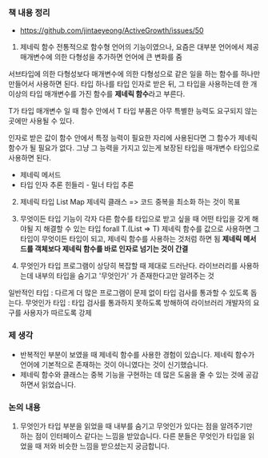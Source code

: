 ### 책 내용 정리 
- https://github.com/jintaeyeong/ActiveGrowth/issues/50

1. 제네릭 함수
전통적으로 함수형 언어의 기능이였으나, 요즘은 대부분 언어에서 제공
매개변수에 의한 다형성을 추가하면 언어에 큰 변화를 줌

서브타입에 의한 다형성보다 매개변수에 의한 다형성으로 같은 일을 하는 함수를 하나만 만들어서 사용하면 된다.
타입 하나를 타입 인자로 받은 뒤, 그 타입을 사용하는데 한 개 이상의 타입 매개변수를 가진 함수를 **제네릭 함수**라고 부른다.

T가 타입 매개변수 일 때 함수 안에서 T 타입 부품은 아무 특별한 능력도 요구되지 않는 곳에만 사용될 수 있다.

인자로 받은 값이 함수 안에서 특정 능력이 필요한 자리에 사용된다면 그 함수가 제네릭 함수가 될 필요가 없다.
그냥 그 능력을 가지고 있는게 보장된 타입을 매개변수 타입으로 사용하면 된다.

- 제네릭 메서드
- 타입 인자 추론
  힌들리 - 밀너 타입 추론

2. 제네릭 타입
List<T>
Map<T>
제네릭 클래스 => 코드 중복을 최소화 하는 것이 목표

3. 무엇이든 타입
기능이 각자 다른 함수를 타입으로 받고 싶을 때 어떤 타입을 갖게 해야될 지 해결할 수 있는 타입
forall T.(List<T> => T)
제네릭 함수를 값으로 사용하면 그 타입이 무엇이든 타입이 되고, 제네릭 함수를 사용하는 것처럼 하면 됨
**제네릭 메서드를 객체보다 제네릭 함수를 바로 인자로 넘기는 것이 간결**

4. 무엇인가 타입
프로그램이 상당히 복잡할 때 제대로 드러난다.
라이브러리를 사용하는데 내부의 타입을 숨기고 '무엇인가' 가 존재한다고만 알려주는 것 

일반적인 타입 : 다르게 더 많은 프로그램이 문제 없이 타입 검사를 통과할 수 있도록 돕는다.
무엇인가 타입 : 타입 검사를 통과하지 못하도록 방해하여 라이브러리 개발자의 요구를 사용자가 따르도록 강제 

### 제 생각
- 반복적인 부분이 보였을 때 제네릭 함수를 사용한 경험이 있습니다. 제네릭 함수가 언어에 기본적으로 존재하는 것이 아니였다는 것이 신기했습니다.
- 제네릭 함수와 클래스는 중복 기능을 구현하는 데 많은 도움을 줄 수 있는 것에 공감하면서 읽었습니다. 

### 논의 내용
1. 무엇인가 타입 부분을 읽었을 때 내부를 숨기고 무엇인가 있다는 점을 알려주기만 하는 점이 인터페이스 같다는 느낌을 받았습니다.
   다른 분들은 무엇인가 타입을 읽었을 때 저와 비슷한 느낌을 받으셨는지 궁금합니다. 
